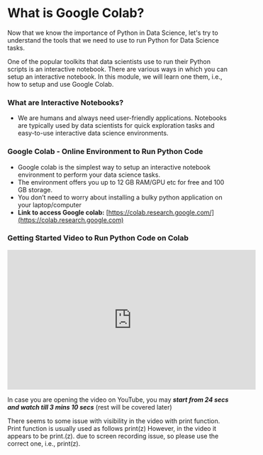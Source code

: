 # What is Google Colab?

Now that we know the importance of Python in Data Science, let's try to understand the tools that we need to use to run Python for Data Science tasks.

One of the popular toolkits that data scientists use to run their Python scripts is an interactive notebook. There are various ways in which you can setup an interactive notebook. In this module, we will learn one them, i.e., how to setup and use Google Colab.

### What are Interactive Notebooks?

* We are humans and always need user-friendly applications. Notebooks are typically used by data scientists for quick exploration tasks and easy-to-use interactive data science environments.

### Google Colab - Online Environment to Run Python Code

  * Google colab is the simplest way to setup an interactive notebook environment to perform your data science tasks.
  * The environment offers you up to 12 GB RAM/GPU etc for free and 100 GB storage.
  * You don’t need to worry about installing a bulky python application on your laptop/computer
  * **Link to access Google colab:** [https://colab.research.google.com/](https://colab.research.google.com)

### Getting Started Video to Run Python Code on Colab

<iframe width="560" height="315" src="https://www.youtube.com/embed/H30JcowRWoU?start=24" title="YouTube video player" frameborder="0" allow="accelerometer; autoplay; clipboard-write; encrypted-media; gyroscope; picture-in-picture" allowfullscreen></iframe>

In case you are opening the video on YouTube, you may _**start from 24 secs and watch till 3 mins 10 secs**_ (rest will be covered later)

There seems to some issue with visibility in the video with print function. Print function is usually used as follows print(z)  However, in the video it appears to be print.(z). due to screen recording  issue, so please use the correct one, i.e., print(z).